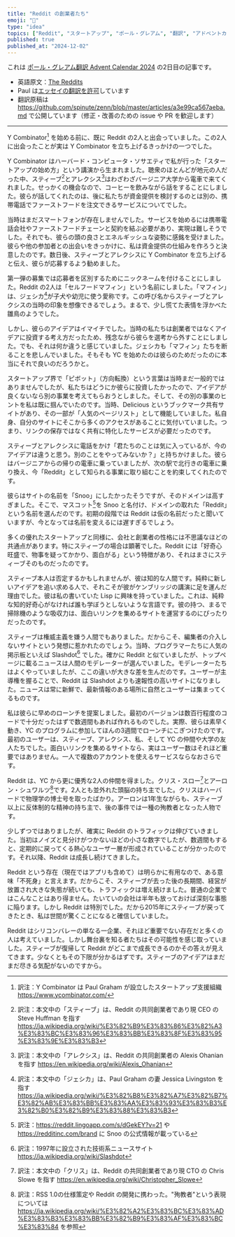 ```yaml
---
title: "Reddit の創業者たち"
emoji: "💬"
type: "idea"
topics: ["Reddit", "スタートアップ", "ポール・グレアム", "翻訳", "アドベントカレンダー"]
published: true
published_at: "2024-12-02"
---
```


これは [ポール・グレアム翻訳 Advent Calendar 2024](https://adventar.org/calendars/10831) の2日目の記事です。

- 英語原文：[The Reddits](https://paulgraham.com/reddits.html)
- Paul は[エッセイの翻訳を許可](https://paulgraham.com/gfaq.html)しています
- 翻訳原稿は https://github.com/spinute/zenn/blob/master/articles/a3e99ca567aeba.md で公開しています（修正・改善のための issue や PR を歓迎します）

----

Y Combinator[^1] を始める前に、既に Reddit の2人と出会っていました。この2人に出会ったことが実は Y Combinator を立ち上げるきっかけの一つでした。

Y Combinator はハーバード・コンピュータ・ソサエティで私が行った「スタートアップの始め方」という講演から生まれました。聴衆のほとんどが地元の人だった中、スティーブ[^5]とアレクシス[^6]はわざわざバージニア大学から電車で来てくれました。せっかくの機会なので、コーヒーを飲みながら話をすることにしました。彼らが話してくれたのは、後に私たちが資金提供を検討するのとは別の、携帯電話でファーストフードを注文できるサービスについてでした。

当時はまだスマートフォンが存在しませんでした。サービスを始めるには携帯電話会社やファーストフードチェーンと契約を結ぶ必要があり、実現は難しそうでした。それでも、彼らの頭の良さとエネルギッシュな姿勢に感銘を受けました。彼らや他の参加者との出会いをきっかけに、私は資金提供の仕組みを作ろうと決意したのです。数日後、スティーブとアレクシスに Y Combinator を立ち上げると伝え、彼らが応募するよう勧めました。

第一弾の募集では応募者を区別するためにニックネームを付けることにしました。Reddit の2人は「セルフードマフィン」という名前にしました。「マフィン」は、ジェシカ[^7]が子犬や幼児に使う愛称です。この呼び名からスティーブとアレクシスの当時の印象を想像できるでしょう。まるで、少し慌てた表情を浮かべた雛鳥のようでした。

しかし、彼らのアイデアはイマイチでした。当時の私たちは創業者ではなくアイデアに投資する考え方だったため、残念ながら彼らを選考から外すことにしました。でも、それは何か違うと感じていました。ジェシカも「マフィン」たちを断ることを悲しんでいました。そもそも YC を始めたのは彼らのためだったのに本当にそれで良いのだろうかと。

スタートアップ界で「ピボット」（方向転換）という言葉は当時まだ一般的ではありませんでしたが、私たちはどうにか彼らに投資したかったので、アイデアが良くないなら別の事業を考えてもらおうとしました。そして、その別の事業のヒントを私は既に掴んでいたのです。当時、Delicious というブックマーク共有サイトがあり、その一部が「人気のページリスト」として機能していました。私自身、自分のサイトにそこから多くのアクセスがあることに気付いていました。つまり、リンクの保存ではなく共有に特化したサービスが必要だったのです。

スティーブとアレクシスに電話をかけ「君たちのことは気に入っているが、今のアイデアは違うと思う。別のことをやってみないか？」と持ちかけました。彼らはバージニアからの帰りの電車に乗っていましたが、次の駅で北行きの電車に乗り換え、今「Reddit」として知られる事業に取り組むことを約束してくれたのです。

彼らはサイトの名前を「Snoo」にしたかったそうですが、そのドメインは高すぎました。そこで、マスコット[^9]を Snoo と名付け、ドメインの取れた「Reddit」という名前を選んだのです。初期の段階では Reddit は仮の名前だったと聞いていますが、今となっては名前を変えるには遅すぎるでしょう。

多くの優れたスタートアップと同様に、会社と創業者の性格には不思議なほどの共通点があります。特にスティーブの場合は顕著でした。Reddit には「好奇心旺盛で、物事を疑ってかかり、面白がる」という特徴があり、それはまさにスティーブそのものだったのです。

スティーブ本人は否定するかもしれませんが、彼は知的な人間です。純粋に新しいアイデアを追い求める人で、それこそが彼がケンブリッジの講演に足を運んだ理由でした。彼は私の書いていた Lisp に興味を持っていました。これは、純粋な知的好奇心がなければ誰も学ぼうとしないような言語です。彼の持つ、まるで掃除機のような吸収力は、面白いリンクを集めるサイトを運営するのにぴったりだったのです。

スティーブは権威主義を嫌う人間でもありました。だからこそ、編集者の介入しないサイトという発想に惹かれたのでしょう。当時、プログラマーたちに人気の掲示板といえば Slashdot[^3] でした。確かに Reddit と似ていましたが、トップページに載るニュースは人間のモデレーターが選んでいました。モデレーターたちはよくやっていましたが、ここの違いが大きな差を生んだのです。ユーザーが主導権を握ることで、Reddit は Slashdot よりも速報性の高いサイトになりました。ニュースは常に新鮮で、最新情報のある場所に自然とユーザーは集まってくるものです。

私は彼らに早めのローンチを提案しました。最初のバージョンは数百行程度のコードで十分だったはずで数週間もあれば作れるものでした。実際、彼らは素早く動き、YC のプログラムに参加してほんの3週間でローンチにこぎつけたのです。最初のユーザーは、スティーブ、アレクシス、私、そして YC の仲間や大学の友人たちでした。面白いリンクを集めるサイトなら、実はユーザー数はそれほど重要ではありません。一人で複数のアカウントを使えるサービスならなおさらです。

Reddit は、YC から更に優秀な2人の仲間を得ました。クリス・スロー[^8]とアーロン・シュワルツ[^4]です。2人とも並外れた頭脳の持ち主でした。クリスはハーバードで物理学の博士号を取ったばかり。アーロンは1年生ながらも、スティーブ以上に反体制的な精神の持ち主で、後の事件では一種の殉教者となった人物です。

少しずつではありましたが、確実に Reddit のトラフィックは伸びていきました。当初はノイズと見分けがつかないほどの小さな数字でしたが、数週間もすると、定期的に戻ってくる熱心なユーザー層が形成されていることが分かったのです。それ以降、Reddit は成長し続けてきました。

Reddit という存在（現在ではアプリも含めて）は明らかに有用なので、ある意味「不死身」と言えます。だからこそ、スティーブが去った後の長期間、経営が放置され大きな失態が続いても、トラフィックは増え続けました。普通の企業ではこんなことはあり得ません。たいていの会社は半年も放っておけば深刻な事態に陥ります。しかし Reddit は特別でした。だから2015年にスティーブが戻ってきたとき、私は世間が驚くことになると確信していました。

Reddit はシリコンバレーの単なる一企業、それほど重要でない存在だと多くの人は考えていました。しかし舞台裏を知る者たちはその可能性を感じ取っていました。スティーブが復帰して Reddit がどこまで成長できるのかその答えが見えてきます。少なくともその下限が分かるはずです。スティーブのアイデアはまだまだ尽きる気配がないのですから。

[^1]: 訳注：Y Combinator は Paul Graham が設立したスタートアップ支援組織 https://www.ycombinator.com/

[^3]: 訳注：1997年に設立された技術系ニュースサイト https://ja.wikipedia.org/wiki/Slashdot

[^4]: 訳注：RSS 1.0の仕様策定や Reddit の開発に携わった。"殉教者"という表現については https://ja.wikipedia.org/wiki/%E3%82%A2%E3%83%BC%E3%83%AD%E3%83%B3%E3%83%BB%E3%82%B9%E3%83%AF%E3%83%BC%E3%83%84 を参照

[^5]: 訳注：本文中の「スティーブ」は、Reddit の共同創業者であり現 CEO の Steve Huffman を指す https://ja.wikipedia.org/wiki/%E3%82%B9%E3%83%86%E3%82%A3%E3%83%BC%E3%83%96%E3%83%BB%E3%83%8F%E3%83%95%E3%83%9E%E3%83%B3

[^6]: 訳注：本文中の「アレクシス」は、Reddit の共同創業者の Alexis Ohanian を指す https://en.wikipedia.org/wiki/Alexis_Ohanian

[^7]: 訳注：本文中の「ジェシカ」は、Paul Graham の妻 Jessica Livingston を指す https://ja.wikipedia.org/wiki/%E3%82%B8%E3%82%A7%E3%82%B7%E3%82%AB%E3%83%BB%E3%83%AA%E3%83%93%E3%83%B3%E3%82%B0%E3%82%B9%E3%83%88%E3%83%B3

[^8]: 訳注：本文中の「クリス」は、Reddit の共同創業者であり現 CTO の Chris Slowe を指す https://en.wikipedia.org/wiki/Christopher_Slowe

[^9]: 訳注：https://reddit.lingoapp.com/s/dGekEY?v=21 や https://redditinc.com/brand に Snoo の公式情報が載っている
